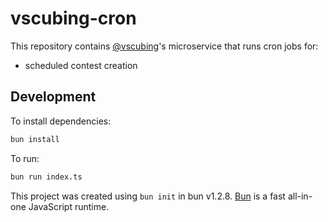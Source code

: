 # vscubing-cron

This repository contains [@vscubing](https://github.com/vscubing)'s microservice that runs cron jobs for:
- scheduled contest creation

## Development

To install dependencies:
```bash
bun install
```

To run:

```bash
bun run index.ts
```

This project was created using `bun init` in bun v1.2.8. [Bun](https://bun.sh) is a fast all-in-one JavaScript runtime.
